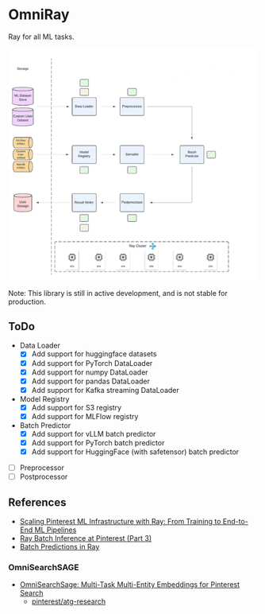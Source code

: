# OmniRay

Ray for all ML tasks.

![OmniRay Architecture](./assets/imgs/architecture.png)

Note: This library is still in active development, and is not stable for production.

## ToDo

- Data Loader
    - [x] Add support for huggingface datasets
    - [x] Add support for PyTorch DataLoader
    - [x] Add support for numpy DataLoader
    - [x] Add support for pandas DataLoader
    - [x] Add support for Kafka streaming DataLoader
- Model Registry
    - [x] Add support for S3 registry
    - [x] Add support for MLFlow registry
- Batch Predictor
    - [x] Add support for vLLM batch predictor
    - [x] Add support for PyTorch batch predictor
    - [x] Add support for HuggingFace (with safetensor) batch predictor
- [ ] Preprocessor
- [ ] Postprocessor

## References

- [Scaling Pinterest ML Infrastructure with Ray: From Training to End-to-End ML Pipelines](https://medium.com/pinterest-engineering/scaling-pinterest-ml-infrastructure-with-ray-from-training-to-end-to-end-ml-pipelines-4038b9e837a0)
- [Ray Batch Inference at Pinterest (Part 3)](https://medium.com/pinterest-engineering/ray-batch-inference-at-pinterest-part-3-4faeb652e385)
- [Batch Predictions in Ray](https://docs.ray.io/en/latest/ray-core/examples/batch_prediction.html)

### OmniSearchSAGE

- [OmniSearchSage: Multi-Task Multi-Entity Embeddings for Pinterest Search](https://arxiv.org/abs/2404.16260)
    - [pinterest/atg-research](https://github.com/pinterest/atg-research)
